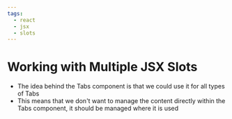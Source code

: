 ```yaml
---
tags:
  - react
  - jsx
  - slots
---
```

# Working with Multiple JSX Slots

* The idea behind the Tabs component is that we could use it for all types of Tabs
* This means that we don't want to manage the content directly within the Tabs component, it should be managed where it is used
